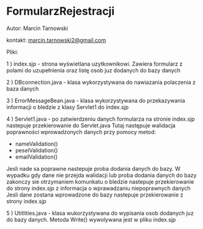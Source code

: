 # FormularzRejestracji

Autor: Marcin Tarnowski

kontakt: marcin.tarnowski2@gmail.com

Pliki: 

1 ) index.sjp - strona wyświetlana uzytkownikowi. Zawiera formularz z polami do uzupełnienia oraz listę osob juz 
dodanych do bazy danych

2 ) DBconnection.java - klasa wykorzystywana do nawiazania polaczenia z baza danych

3 ) ErrorMessageBean.java - klasa wykorzystywana do przekazywania informacji o bledzie z klasy Servlet1 do index.sjp

4 ) Servlet1.java - po zatwierdzeniu danych formularza na stronie index.sjp nastepuje przekierowanie do Servlet.java
  Tutaj następuje walidacja poprawności wprowadzonych danych przy pomocy metod:
  - nameValidation()
  - peselValidation()
  - emailValidation()
  
  Jesli nade sa poprawne nastepuje proba dodania danych do bazy.
  W wypadku gdy dane nie przejda walidacji lub proba dodania danych do bazy zakonczy sie otrzymaniem komunkatu o 
  bledzie nastepuje przekierowanie do strony index.sjp z informacja o wprawadzaniu niepoprawnych danych
  Jesli dane zostana wprowadzone do bazy nastepuje przekierowanie z strony index.sjp

5 ) Utitlities.java - klasa wukorzystywana do wypisania osob dodanych juz do bazy danych. Metoda Write() wywolywana 
  jest w pliku index.sjp
